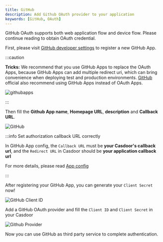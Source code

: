 ```yaml
---
title: GitHub
description: Add Github OAuth provider to your application
keywords: [GitHub, OAuth]
---
```


GitHub OAuth supports both web application flow and device flow. Please continue reading to obtain OAuth credential.

First, please visit [GitHub developer settings](https://github.com/settings/apps/new) to register a new GitHub App.

:::caution

**Tricks:** We recommend that you use GitHub Apps to replace the OAuth Apps, because GitHub Apps can add multiple redirect uri, which can bring convenience when deploying test and production environments. [GitHub](https://docs.github.com/en/developers/apps/getting-started-with-apps/migrating-oauth-apps-to-github-apps) official also recommend using GitHub Apps instead of OAuth Apps.

![githubapps](/img/providers/OAuth/githubapps.png)

:::

Then fill the **Github App name**, **Homepage URL**, **description** and **Callback URL**.

![GitHub](/img/providers/OAuth/github.png)


:::info Set authorization callback URL correctly

In GitHub App config, the `Callback URL` must be **your Casdoor's callback url**, and the `Redirect URL` in Casdoor should be **your application callback url**

For more details, please read [App config](/docs/application/config#further-understanding)

:::

After registering your GitHub App, you can generate your `Client Secret` now!

![GitHub Client ID](/img/providers/OAuth/githubclient.png)

Add a GitHub OAuth provider and fill the `Client ID` and `Client Secret` in your Casdoor

![Github Provider](/img/providers/OAuth/githubprovider.png)

Now you can use GitHub as third party service to complete authentication.
